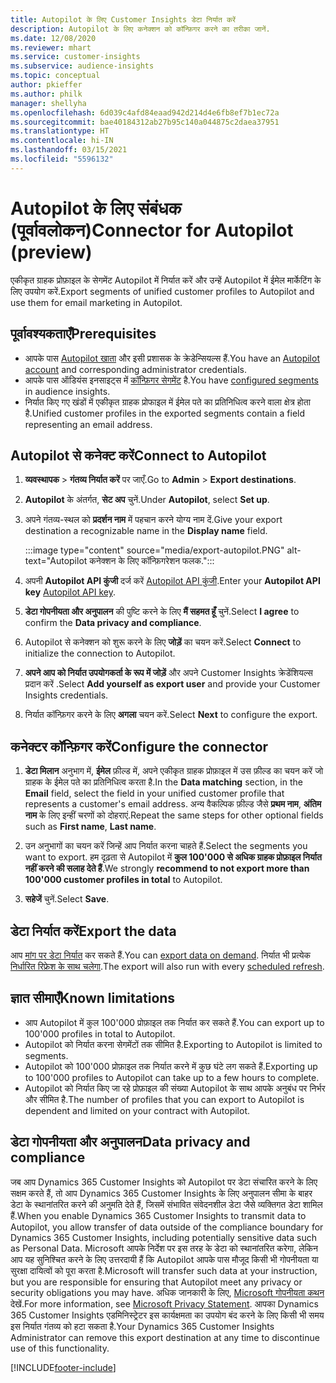 ```yaml
---
title: Autopilot के लिए Customer Insights डेटा निर्यात करें
description: Autopilot के लिए कनेक्शन को कॉन्फ़िगर करने का तरीका जानें.
ms.date: 12/08/2020
ms.reviewer: mhart
ms.service: customer-insights
ms.subservice: audience-insights
ms.topic: conceptual
author: pkieffer
ms.author: philk
manager: shellyha
ms.openlocfilehash: 6d039c4afd84eaad942d214d4e6fb8ef7b1ec72a
ms.sourcegitcommit: bae40184312ab27b95c140a044875c2daea37951
ms.translationtype: HT
ms.contentlocale: hi-IN
ms.lasthandoff: 03/15/2021
ms.locfileid: "5596132"
---
```

# <a name="connector-for-autopilot-preview"></a><span data-ttu-id="d99aa-103">Autopilot के लिए संबंधक (पूर्वावलोकन)</span><span class="sxs-lookup"><span data-stu-id="d99aa-103">Connector for Autopilot (preview)</span></span>

<span data-ttu-id="d99aa-104">एकीकृत ग्राहक प्रोफ़ाइल के सेगमेंट Autopilot में निर्यात करें और उन्हें Autopilot में ईमेल मार्केटिंग के लिए उपयोग करें.</span><span class="sxs-lookup"><span data-stu-id="d99aa-104">Export segments of unified customer profiles to Autopilot and use them for email marketing in Autopilot.</span></span> 

## <a name="prerequisites"></a><span data-ttu-id="d99aa-105">पूर्वावश्यकताएँ</span><span class="sxs-lookup"><span data-stu-id="d99aa-105">Prerequisites</span></span>

-   <span data-ttu-id="d99aa-106">आपके पास [Autopilot खाता](https://www.autopilothq.com/) और इसी प्रशासक के क्रेडेन्सियल्स हैं.</span><span class="sxs-lookup"><span data-stu-id="d99aa-106">You have an [Autopilot account](https://www.autopilothq.com/) and corresponding administrator credentials.</span></span>
-   <span data-ttu-id="d99aa-107">आपके पास ऑडियंस इनसाइट्स में [कॉन्फ़िगर सेगमेंट](segments.md) है.</span><span class="sxs-lookup"><span data-stu-id="d99aa-107">You have [configured segments](segments.md) in audience insights.</span></span>
-   <span data-ttu-id="d99aa-108">निर्यात किए गए खंडों में एकीकृत ग्राहक प्रोफाइल में ईमेल पते का प्रतिनिधित्व करने वाला क्षेत्र होता है.</span><span class="sxs-lookup"><span data-stu-id="d99aa-108">Unified customer profiles in the exported segments contain a field representing an email address.</span></span>

## <a name="connect-to-autopilot"></a><span data-ttu-id="d99aa-109">Autopilot से कनेक्ट करें</span><span class="sxs-lookup"><span data-stu-id="d99aa-109">Connect to Autopilot</span></span>

1. <span data-ttu-id="d99aa-110">**व्यवस्थापक** > **गंतव्य निर्यात करें** पर जाएँ.</span><span class="sxs-lookup"><span data-stu-id="d99aa-110">Go to **Admin** > **Export destinations**.</span></span>

1. <span data-ttu-id="d99aa-111">**Autopilot** के अंतर्गत, **सेट अप** चुनें.</span><span class="sxs-lookup"><span data-stu-id="d99aa-111">Under **Autopilot**, select **Set up**.</span></span>

1. <span data-ttu-id="d99aa-112">अपने गंतव्य-स्थल को **प्रदर्शन नाम** में पहचान करने योग्य नाम दें.</span><span class="sxs-lookup"><span data-stu-id="d99aa-112">Give your export destination a recognizable name in the **Display name** field.</span></span>

   :::image type="content" source="media/export-autopilot.PNG" alt-text="Autopilot कनेक्शन के लिए कॉन्फ़िगरेशन फलक.":::

1. <span data-ttu-id="d99aa-114">अपनी **Autopilot API कुंजी** दर्ज करें [Autopilot API कुंजी](https://autopilot.docs.apiary.io/#).</span><span class="sxs-lookup"><span data-stu-id="d99aa-114">Enter your **Autopilot API key** [Autopilot API key](https://autopilot.docs.apiary.io/#).</span></span>

1. <span data-ttu-id="d99aa-115">**डेटा गोपनीयता और अनुपालन** की पुष्टि करने के लिए **मैं सहमत हूँ** चुनें.</span><span class="sxs-lookup"><span data-stu-id="d99aa-115">Select **I agree** to confirm the **Data privacy and compliance**.</span></span>

1. <span data-ttu-id="d99aa-116">Autopilot से कनेक्शन को शुरू करने के लिए **जोड़ें** का चयन करें.</span><span class="sxs-lookup"><span data-stu-id="d99aa-116">Select **Connect** to initialize the connection to Autopilot.</span></span>

1. <span data-ttu-id="d99aa-117">**अपने आप को निर्यात उपयोगकर्ता के रूप में जोड़ें** और अपने Customer Insights क्रेडेंशियल्स प्रदान करें .</span><span class="sxs-lookup"><span data-stu-id="d99aa-117">Select **Add yourself as export user** and provide your Customer Insights credentials.</span></span>

1. <span data-ttu-id="d99aa-118">निर्यात कॉन्फ़िगर करने के लिए **अगला** चयन करें.</span><span class="sxs-lookup"><span data-stu-id="d99aa-118">Select **Next** to configure the export.</span></span>

## <a name="configure-the-connector"></a><span data-ttu-id="d99aa-119">कनेक्टर कॉन्फ़िगर करें</span><span class="sxs-lookup"><span data-stu-id="d99aa-119">Configure the connector</span></span>

1. <span data-ttu-id="d99aa-120">**डेटा मिलान** अनुभाग में, **ईमेल** फ़ील्ड में, अपने एकीकृत ग्राहक प्रोफ़ाइल में उस फ़ील्ड का चयन करें जो ग्राहक के ईमेल पते का प्रतिनिधित्व करता है.</span><span class="sxs-lookup"><span data-stu-id="d99aa-120">In the **Data matching** section, in the **Email** field, select the field in your unified customer profile that represents a customer's email address.</span></span> <span data-ttu-id="d99aa-121">अन्य वैकल्पिक फ़ील्ड जैसे **प्रथम नाम**, **अंतिम नाम** के लिए इन्हीं चरणों को दोहराएं.</span><span class="sxs-lookup"><span data-stu-id="d99aa-121">Repeat the same steps for other optional fields such as **First name**, **Last name**.</span></span>

1. <span data-ttu-id="d99aa-122">उन अनुभागों का चयन करें जिन्हें आप निर्यात करना चाहते हैं.</span><span class="sxs-lookup"><span data-stu-id="d99aa-122">Select the segments you want to export.</span></span> <span data-ttu-id="d99aa-123">हम दृढ़ता से Autopilot में **कुल 100'000 से अधिक ग्राहक प्रोफ़ाइल निर्यात नहीं करने की सलाह देते हैं**.</span><span class="sxs-lookup"><span data-stu-id="d99aa-123">We strongly **recommend to not export more than 100'000 customer profiles in total** to Autopilot.</span></span> 

1. <span data-ttu-id="d99aa-124">**सहेजें** चुनें.</span><span class="sxs-lookup"><span data-stu-id="d99aa-124">Select **Save**.</span></span>

## <a name="export-the-data"></a><span data-ttu-id="d99aa-125">डेटा निर्यात करें</span><span class="sxs-lookup"><span data-stu-id="d99aa-125">Export the data</span></span>

<span data-ttu-id="d99aa-126">आप [मांग पर डेटा निर्यात](export-destinations.md) कर सकते हैं.</span><span class="sxs-lookup"><span data-stu-id="d99aa-126">You can [export data on demand](export-destinations.md).</span></span> <span data-ttu-id="d99aa-127">निर्यात भी प्रत्येक [निर्धारित रिफ्रेश के साथ चलेगा](system.md#schedule-tab).</span><span class="sxs-lookup"><span data-stu-id="d99aa-127">The export will also run with every [scheduled refresh](system.md#schedule-tab).</span></span>

## <a name="known-limitations"></a><span data-ttu-id="d99aa-128">ज्ञात सीमाएँ</span><span class="sxs-lookup"><span data-stu-id="d99aa-128">Known limitations</span></span>

- <span data-ttu-id="d99aa-129">आप Autopilot में कुल 100'000 प्रोफ़ाइल तक निर्यात कर सकते हैं.</span><span class="sxs-lookup"><span data-stu-id="d99aa-129">You can export up to 100'000 profiles in total to Autopilot.</span></span>
- <span data-ttu-id="d99aa-130">Autopilot को निर्यात करना सेगमेंटों तक सीमित है.</span><span class="sxs-lookup"><span data-stu-id="d99aa-130">Exporting to Autopilot is limited to segments.</span></span>
- <span data-ttu-id="d99aa-131">Autopilot को 100'000 प्रोफ़ाइल तक निर्यात करने में कुछ घंटे लग सकते हैं.</span><span class="sxs-lookup"><span data-stu-id="d99aa-131">Exporting up to 100'000 profiles to Autopilot can take up to a few hours to complete.</span></span> 
- <span data-ttu-id="d99aa-132">Autopilot को निर्यात किए जा रहे प्रोफ़ाइल की संख्या Autopilot के साथ आपके अनुबंध पर निर्भर और सीमित है.</span><span class="sxs-lookup"><span data-stu-id="d99aa-132">The number of profiles that you can export to Autopilot is dependent and limited on your contract with Autopilot.</span></span>

## <a name="data-privacy-and-compliance"></a><span data-ttu-id="d99aa-133">डेटा गोपनीयता और अनुपालन</span><span class="sxs-lookup"><span data-stu-id="d99aa-133">Data privacy and compliance</span></span>

<span data-ttu-id="d99aa-134">जब आप Dynamics 365 Customer Insights को Autopilot पर डेटा संचारित करने के लिए सक्षम करते हैं, तो आप Dynamics 365 Customer Insights के लिए अनुपालन सीमा के बाहर डेटा के स्थानांतरित करने की अनुमति देते हैं, जिसमें संभावित संवेदनशील डेटा जैसे व्यक्तिगत डेटा शामिल हैं.</span><span class="sxs-lookup"><span data-stu-id="d99aa-134">When you enable Dynamics 365 Customer Insights to transmit data to Autopilot, you allow transfer of data outside of the compliance boundary for Dynamics 365 Customer Insights, including potentially sensitive data such as Personal Data.</span></span> <span data-ttu-id="d99aa-135">Microsoft आपके निर्देश पर इस तरह के डेटा को स्थानांतरित करेगा, लेकिन आप यह सुनिश्चित करने के लिए उत्तरदायी हैं कि Autopilot आपके पास मौजूद किसी भी गोपनीयता या सुरक्षा दायित्वों को पूरा करता है.</span><span class="sxs-lookup"><span data-stu-id="d99aa-135">Microsoft will transfer such data at your instruction, but you are responsible for ensuring that Autopilot meet any privacy or security obligations you may have.</span></span> <span data-ttu-id="d99aa-136">अधिक जानकारी के लिए, [Microsoft गोपनीयता कथन](https://go.microsoft.com/fwlink/?linkid=396732) देखें.</span><span class="sxs-lookup"><span data-stu-id="d99aa-136">For more information, see [Microsoft Privacy Statement](https://go.microsoft.com/fwlink/?linkid=396732).</span></span>
<span data-ttu-id="d99aa-137">आपका Dynamics 365 Customer Insights एडमिनिस्ट्रेटर इस कार्यक्षमता का उपयोग बंद करने के लिए किसी भी समय इस निर्यात गंतव्य को हटा सकता है.</span><span class="sxs-lookup"><span data-stu-id="d99aa-137">Your Dynamics 365 Customer Insights Administrator can remove this export destination at any time to discontinue use of this functionality.</span></span>


[!INCLUDE[footer-include](../includes/footer-banner.md)]